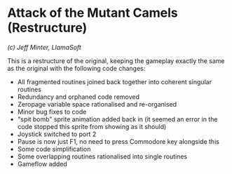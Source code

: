 # Attack of the Mutant Camels (Restructure)  
*(c) Jeff Minter, LlamaSoft*  

This is a restructure of the original, keeping the gameplay exactly the same as the original with the following code changes:  

* All fragmented routines joined back together into coherent singular routines  
* Redundancy and orphaned code removed  
* Zeropage variable space rationalised and re-organised  
* Minor bug fixes to code  
* "spit bomb" sprite animation added back in (it seemed an error in the code stopped this sprite from showing as it should)
* Joystick switched to port 2
* Pause is now just F1, no need to press Commodore key alongside this
* Some code simplification
* Some overlapping routines rationalised into single routines
* Gameflow added  

